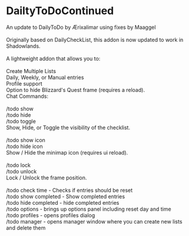 # DailtyToDoContinued
An update to DailyToDo by Ærixalimar using fixes by Maaggel\
\
Originally based on DailyCheckList, this addon is now updated to work in Shadowlands.\
\
A lightweight addon that allows you to:\
\
Create Multiple Lists\
Daily, Weekly, or Manual entries\
Profile support\
Option to hide Blizzard's Quest frame (requires a reload).\
Chat Commands:\
\
/todo show\
/todo hide\
/todo toggle\
Show, Hide, or Toggle the visibility of the checklist.\
\
/todo show icon\
/todo hide icon\
Show / Hide the minimap icon (requires ui reload).\
\
/todo lock\
/todo unlock\
Lock / Unlock the frame position.\
\
/todo check time - Checks if entries should be reset\
/todo show completed - Show completed entries\
/todo hide completed - hide completed entries\
/todo options - brings up options panel including reset day and time\
/todo profiles - opens profiles dialog\
/todo manager - opens manager window where you can create new lists and delete them